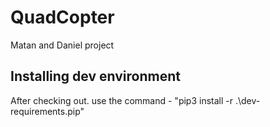 # QuadCopter
Matan and Daniel project

## Installing dev environment
After checking out. use the command - "pip3 install -r .\dev-requirements.pip"
